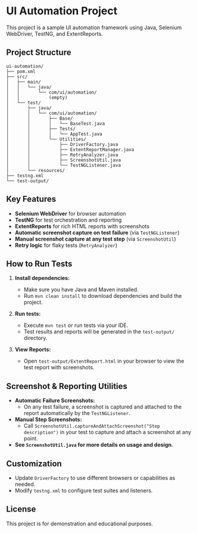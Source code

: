 # UI Automation Project

This project is a sample UI automation framework using Java, Selenium WebDriver, TestNG, and ExtentReports.

## Project Structure

```
ui-automation/
├── pom.xml
├── src/
│   ├── main/
│   │   └── java/
│   │       └── com/ui/automation/
│   │           (empty)
│   └── test/
│       ├── java/
│       │   └── com/ui/automation/
│       │       ├── Base/
│       │       │   └── BaseTest.java
│       │       ├── Tests/
│       │       │   └── AppTest.java
│       │       └── Utilities/
│       │           ├── DriverFactory.java
│       │           ├── ExtentReportManager.java
│       │           ├── RetryAnalyzer.java
│       │           ├── ScreenshotUtil.java
│       │           └── TestNGListener.java
│       └── resources/
├── testng.xml
└── test-output/
```

## Key Features
- **Selenium WebDriver** for browser automation
- **TestNG** for test orchestration and reporting
- **ExtentReports** for rich HTML reports with screenshots
- **Automatic screenshot capture on test failure** (via `TestNGListener`)
- **Manual screenshot capture at any test step** (via `ScreenshotUtil`)
- **Retry logic** for flaky tests (`RetryAnalyzer`)

## How to Run Tests

1. **Install dependencies:**
   - Make sure you have Java and Maven installed.
   - Run `mvn clean install` to download dependencies and build the project.

2. **Run tests:**
   - Execute `mvn test` or run tests via your IDE.
   - Test results and reports will be generated in the `test-output/` directory.

3. **View Reports:**
   - Open `test-output/ExtentReport.html` in your browser to view the test report with screenshots.

## Screenshot & Reporting Utilities
- **Automatic Failure Screenshots:**
  - On any test failure, a screenshot is captured and attached to the report automatically by the `TestNGListener`.
- **Manual Step Screenshots:**
  - Call `ScreenshotUtil.captureAndAttachScreenshot("Step description")` in your test to capture and attach a screenshot at any point.
- **See `ScreenshotUtil.java` for more details on usage and design.**

## Customization
- Update `DriverFactory` to use different browsers or capabilities as needed.
- Modify `testng.xml` to configure test suites and listeners.

## License
This project is for demonstration and educational purposes. 